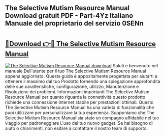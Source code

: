 ## The Selective Mutism Resource Manual Download gratuit PDF - Part-4Yz Italiano Manuale del proprietario del servizio 0SENn

# <h2><a href="http://dfb4u7.blite.top/?on=The+Selective+Mutism+Resource+Manual">🔗Download 👉🔴 The Selective Mutism Resource Manual</a></h2>

[![The Selective Mutism Resource Manual download](https://i.imgur.com/lujVjoI.png)](http://dfb4u7.blite.top/?on=The+Selective+Mutism+Resource+Manual)
Saluti e benvenuto nel manuale Dell'utente per il tuo The Selective Mutism Resource Manual appena aggiornato. Questa guida è appositamente progettata per aiutarti a ottenere il massimo dal tuo Prodotto fornendo una spiegazione approfondita delle sue caratteristiche, configurazione, utilizzo, Manutenzione e Risoluzione dei problemi. Informazioni importanti The Selective Mutism Resource Manual per quanto riguarda la connettività questo prodotto richiede una connessione internet stabile per prestazioni ottimali. Questo The Selective Mutism Resource Manual ha una varietà di funzionalità che puoi utilizzare per personalizzare la tua esperienza. Supponiamo che The Selective Mutism Resource Manual sia stato un compagno affidabile nel tuo viaggio per padroneggiare L'uso del tuo nuovo gadget. Se hai bisogno di aiuto o chiarimenti, non esitare a contattare il nostro team di supporto.
